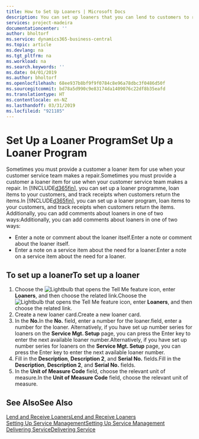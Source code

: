 ```yaml
---
title: How to Set Up Loaners | Microsoft Docs
description: You can set up loaners that you can lend to customers to replace service items while they are in service.
services: project-madeira
documentationcenter: ''
author: bholtorf
ms.service: dynamics365-business-central
ms.topic: article
ms.devlang: na
ms.tgt_pltfrm: na
ms.workload: na
ms.search.keywords: ''
ms.date: 04/01/2019
ms.author: bholtorf
ms.openlocfilehash: 68ee937b8bf9f9f0784c8e96a78dbc3f0486d50f
ms.sourcegitcommit: bd78a5d990c9e83174da1409076c22df8b35eafd
ms.translationtype: HT
ms.contentlocale: en-NZ
ms.lasthandoff: 03/31/2019
ms.locfileid: "921185"
---
```

# <a name="set-up-a-loaner-program"></a><span data-ttu-id="3cb97-103">Set Up a Loaner Program</span><span class="sxs-lookup"><span data-stu-id="3cb97-103">Set Up a Loaner Program</span></span>
<span data-ttu-id="3cb97-104">Sometimes you must provide a customer a loaner item for use when your customer service team makes a repair.</span><span class="sxs-lookup"><span data-stu-id="3cb97-104">Sometimes you must provide a customer a loaner item for use when your customer service team makes a repair.</span></span> <span data-ttu-id="3cb97-105">In [!INCLUDE[d365fin](includes/d365fin_md.md)], you can set up a loaner programme, loan items to your customers, and track receipts when customers return the items.</span><span class="sxs-lookup"><span data-stu-id="3cb97-105">In [!INCLUDE[d365fin](includes/d365fin_md.md)], you can set up a loaner program, loan items to your customers, and track receipts when customers return the items.</span></span> <span data-ttu-id="3cb97-106">Additionally, you can add comments about loaners in one of two ways:</span><span class="sxs-lookup"><span data-stu-id="3cb97-106">Additionally, you can add comments about loaners in one of two ways:</span></span>  
  
* <span data-ttu-id="3cb97-107">Enter a note or comment about the loaner itself.</span><span class="sxs-lookup"><span data-stu-id="3cb97-107">Enter a note or comment about the loaner itself.</span></span>  
* <span data-ttu-id="3cb97-108">Enter a note on a service item about the need for a loaner.</span><span class="sxs-lookup"><span data-stu-id="3cb97-108">Enter a note on a service item about the need for a loaner.</span></span>  

## <a name="to-set-up-a-loaner"></a><span data-ttu-id="3cb97-109">To set up a loaner</span><span class="sxs-lookup"><span data-stu-id="3cb97-109">To set up a loaner</span></span>  
1. <span data-ttu-id="3cb97-110">Choose the ![Lightbulb that opens the Tell Me feature](media/ui-search/search_small.png "Tell me what you want to do") icon, enter **Loaners**, and then choose the related link.</span><span class="sxs-lookup"><span data-stu-id="3cb97-110">Choose the ![Lightbulb that opens the Tell Me feature](media/ui-search/search_small.png "Tell me what you want to do") icon, enter **Loaners**, and then choose the related link.</span></span>  
2. <span data-ttu-id="3cb97-111">Create a new loaner card.</span><span class="sxs-lookup"><span data-stu-id="3cb97-111">Create a new loaner card.</span></span> 
3. <span data-ttu-id="3cb97-112">In the **No.**</span><span class="sxs-lookup"><span data-stu-id="3cb97-112">In the **No.**</span></span> <span data-ttu-id="3cb97-113">field, enter a number for the loaner.</span><span class="sxs-lookup"><span data-stu-id="3cb97-113">field, enter a number for the loaner.</span></span> <span data-ttu-id="3cb97-114">Alternatively, if you have set up number series for loaners on the **Service Mgt. Setup** page, you can press the Enter key to enter the next available loaner number.</span><span class="sxs-lookup"><span data-stu-id="3cb97-114">Alternatively, if you have set up number series for loaners on the **Service Mgt. Setup** page, you can press the Enter key to enter the next available loaner number.</span></span>  
4. <span data-ttu-id="3cb97-115">Fill in the **Description**, **Description 2**, and **Serial No.** fields.</span><span class="sxs-lookup"><span data-stu-id="3cb97-115">Fill in the **Description**, **Description 2**, and **Serial No.** fields.</span></span>  
5. <span data-ttu-id="3cb97-116">In the **Unit of Measure Code** field, choose the relevant unit of measure.</span><span class="sxs-lookup"><span data-stu-id="3cb97-116">In the **Unit of Measure Code** field, choose the relevant unit of measure.</span></span>  
  
## <a name="see-also"></a><span data-ttu-id="3cb97-117">See Also</span><span class="sxs-lookup"><span data-stu-id="3cb97-117">See Also</span></span>
[<span data-ttu-id="3cb97-118">Lend and Receive Loaners</span><span class="sxs-lookup"><span data-stu-id="3cb97-118">Lend and Receive Loaners</span></span>](service-how-to-lend-receive-loaners.md)  
[<span data-ttu-id="3cb97-119">Setting Up Service Management</span><span class="sxs-lookup"><span data-stu-id="3cb97-119">Setting Up Service Management</span></span>](service-setup-service.md)  
[<span data-ttu-id="3cb97-120">Delivering Service</span><span class="sxs-lookup"><span data-stu-id="3cb97-120">Delivering Service</span></span>](service-deliver-service.md)  

